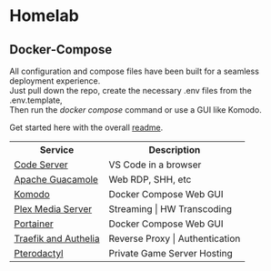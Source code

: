 # Homelab

## Docker-Compose

All configuration and compose files have been built for a seamless deployment experience.  
Just pull down the repo, create the necessary .env files from the .env.template,  
Then run the _docker compose_ command or use a GUI like Komodo.

Get started here with the overall [readme](docker-compose/readme.md).

<table>
	<tr>
		<th>Service</th>
		<th>Description</th>
	</tr>
	<tr>
		<td><a href="docker-compose/service-code/service-code.compose.yml">Code Server</a></td>
		<td>VS Code in a browser</td>
	</tr>
	<tr>
		<td><a href="docker-compose/service-guacamole/readme.md">Apache Guacamole</a></td>
		<td>Web RDP, SHH, etc</td>
	</tr>
	<tr>
		<td><a href="docker-compose/service-komodo/readme.md">Komodo</a></td>
		<td>Docker Compose Web GUI</td>
	</tr>
	<tr>
		<td><a href="docker-compose/service-plex/service-plex.compose.yml">Plex Media Server</a></td>
		<td>Streaming | HW Transcoding</td>
	</tr>
	<tr>
		<td><a href="docker-compose/service-portainer/readme.md">Portainer</a></td>
		<td>Docker Compose Web GUI</td>
	</tr>
	<tr>
		<td><a href="docker-compose/service-proxy/readme.md">Traefik and Authelia</a></td>
		<td>Reverse Proxy | Authentication</td>
	</tr>
	<tr>
		<td><a href="docker-compose/service-pterodactyl/readme.md">Pterodactyl</a></td>
		<td>Private Game Server Hosting</td>
	</tr>
</table>
